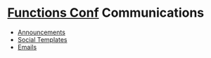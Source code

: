 # [Functions Conf][website] Communications

- [Announcements](./announcements/)
- [Social Templates](./social/)
- [Emails](./emails/)

[website]: https://functions.world